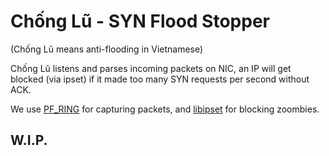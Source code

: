 # Chống Lũ - SYN Flood Stopper
(Chống Lũ means anti-flooding in Vietnamese)


Chống Lũ listens and parses incoming packets on NIC, an IP will get blocked (via ipset) if it made too many SYN requests per second without ACK.

We use [PF_RING](https://github.com/rgv151/pfring.nim) for capturing packets, and [libipset](https://github.com/rgv151/ipset.nim) for blocking zoombies.

## W.I.P.